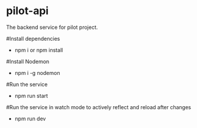 # pilot-api
The backend service for pilot project.

#Install dependencies

 - npm i or npm install

#Install Nodemon 

 - npm i -g nodemon

#Run the service 

 - npm run start

#Run the service in watch mode to actively reflect and reload after changes 

 - npm run dev

